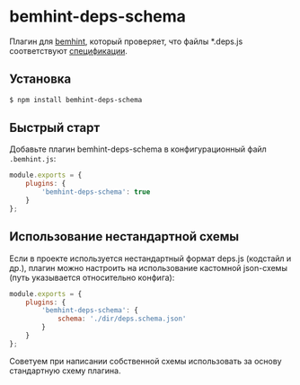 # bemhint-deps-schema
Плагин для [bemhint](https://github.com/bemhint/bemhint), который проверяет, что файлы *.deps.js соответствуют [спецификации](https://ru.bem.info/technology/deps/about/).

## Установка 

```bash
$ npm install bemhint-deps-schema
```

## Быстрый старт

Добавьте плагин bemhint-deps-schema в конфигурационный файл `.bemhint.js`:

```js
module.exports = {
    plugins: {
        'bemhint-deps-schema': true
    }
};
```

## Использование нестандартной схемы

Если в проекте используется нестандартный формат deps.js (кодстайл и др.), плагин можно настроить на использование кастомной json-схемы (путь указывается относительно конфига):

```js
module.exports = {
    plugins: {
        'bemhint-deps-schema': {
            schema: './dir/deps.schema.json'
        }
    }
};
```

Советуем при написании собственной схемы использовать за основу стандартную схему плагина.
